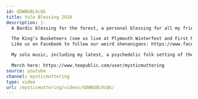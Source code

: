 ```yaml
---
id: GDWBU8L9cQk
title: Yule Blessing 2018
description: |-
  A Bardic blessing for the forest, a personal blessing for all my friends and family, and a wonderful omen on four legs.

  The King’s Busketeers (see us live at Plymouth Winterfest and First Night Sandwich) https://www.youtube.com/user/WeTheThreeBusketeers
  Like us on Facebook to follow our weird shenanigans: https://www.facebook.com/TheKingsBusketeers/

  My solo music, including my latest, a psychedelic folk setting of the Boar’s Head Carol: https://bardicjosh.bandcamp.com

  Merch here: https://www.teepublic.com/user/mysticmuttering
source: youtube
channel: mysticmuttering
type: video
url: /mysticmuttering/videos/GDWBU8L9cQk/
---
```

